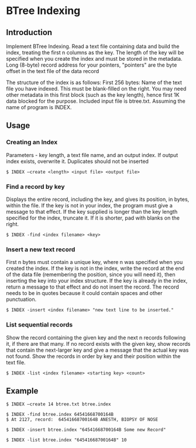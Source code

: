 # BTree Indexing

## Introduction
Implement BTree Indexing. Read a text file containing data and build the index, treating the first n columns as the key.
The length of the key will be specified when you create the index and must be stored in the metadata.
Long (8-byte) record address for your pointers, "pointers" are the byte offset in the text file of the data record

The structure of the index is as follows:  First 256 bytes: Name of the text file you have indexed. This must be blank-filled on the right. You may need other metadata in this first block (such as the key length), hence first 1K data blocked for the purpose. Included input file is btree.txt. Assuming the name of program is INDEX.

## Usage
### Creating an Index
Parameters - key length, a text file name, and an output index.  If output index exists, overwrite it.
Duplicates should not be inserted

	$ INDEX –create <length> <input file> <output file>

### Find a record by key
Displays the entire record, including the key, and gives its position, in bytes, within the file.
If the key is not in your index, the program must give a message to that effect.
If the key supplied is longer than the key length specified for the index, truncate it. If it is shorter, pad with blanks on the right.

	$ INDEX -find <index filename> <key>

### Insert a new text record
First n bytes must contain a unique key, where n was specified when you created the index. 
If the key is not in the index, write the record at the end of the data file (remembering the position, since you will need it), then inserting the key into your index structure.
If the key is already in the index, return a message to that effect and do not insert the record.
The record needs to be in quotes because it could contain spaces and other punctuation.

	$ INDEX -insert <index filename> "new text line to be inserted."

### List sequential records
Show the record containing the given key and the next n records following it, if there are that many.
If no record exists with the given key, show records that contain the next-larger key and give a message that the actual key was not found.
Show the records in order by key and their position within the text file.

	$ INDEX -list <index filename> <starting key> <count>
	
## Example

	$ INDEX –create 14 btree.txt btree.index
	
	$ INDEX -find btree.index 64541668700164B
	$ At 2127, record:  64541668700164B ANESTH, BIOPSY OF NOSE
	
	$ INDEX -insert btree.index "64541668700164B Some new Record"
	
	$ INDEX -list btree.index "64541668700164B" 10
	